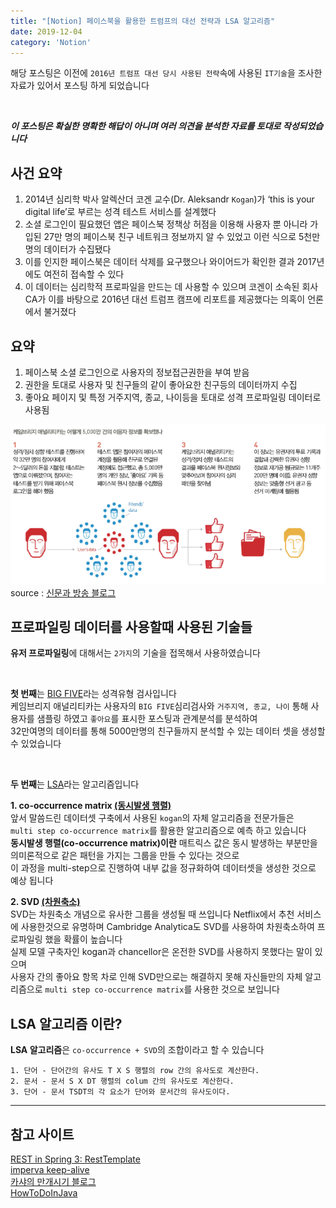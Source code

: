 ```yaml
---
title: "[Notion] 페이스북을 활용한 트럼프의 대선 전략과 LSA 알고리즘"
date: 2019-12-04
category: 'Notion'
---
```


해당 포스팅은 이전에 `2016년 트럼프 대선 당시 사용된 전략`속에 사용된 `IT기술`을 조사한 자료가 있어서 포스팅 하게 되었습니다  

<br/>

***이 포스팅은 확실한 명확한 해답이 아니며 여러 의견을 분석한 자료를 토대로 작성되었습니다***  

## 사건 요약
1. 2014년 심리학 박사 알렉산더 코겐 교수(Dr. Aleksandr `Kogan`)가 ‘this is your digital life’로 부르는 성격 테스트 서비스를 설계했다  
2. 소셜 로그인이 필요했던 앱은 페이스북 정책상 허점을 이용해 사용자 뿐 아니라 가입된 27만 명의 페이스북 친구 네트워크 정보까지 알 수 있었고 이런 식으로 5천만 명의 데이터가 수집됐다  
3. 이를 인지한 페이스북은 데이터 삭제를 요구했으나 와이어드가 확인한 결과 2017년에도 여전히 접속할 수 있다  
4. 이 데이터는 심리학적 프로파일을 만드는 데 사용할 수 있으며 코겐이 소속된 회사 CA가 이를 바탕으로 2016년 대선 트럼프 캠프에 리포트를 제공했다는 의혹이 언론에서 불거졌다  

## 요약
1. 페이스북 소셜 로그인으로 사용자의 정보접근권한을 부여 받음  
2. 권한을 토대로 사용자 및 친구들의 같이 좋아요한 친구등의 데이터까지 수집  
3. 좋아요 페이지 및 특정 거주지역, 종교, 나이등을 토대로 성격 프로파일링 데이터로 사용됨  

![cambridge.png](./images/cambridge.png)
<span class='img_caption'>source : [신문과 방송 블로그](http://blog.naver.com/PostView.nhn?blogId=kpfjra_&logNo=221260402045&categoryNo=13&parentCategoryNo=0)</span>


## 프로파일링 데이터를 사용할때 사용된 기술들  

**유저 프로파일링**에 대해서는 `2가지`의 기술을 접목해서 사용하였습니다  

<br/>

**첫 번째**는 [BIG FIVE](https://ko.wikipedia.org/wiki/5%EA%B0%80%EC%A7%80_%EC%84%B1%EA%B2%A9_%ED%8A%B9%EC%84%B1_%EC%9A%94%EC%86%8C)라는 성격유형 검사입니다  
케임브리지 애널리티카는 사용자의 `BIG FIVE`심리검사와 `거주지역, 종교, 나이` 통해 사용자를 샘플링 하였고 `좋아요`를 표시한 포스팅과 관계분석를 분석하여  
32만여명의 데이터를 통해 5000만명의 친구들까지 분석할 수 있는 데이터 셋을 생성할 수 있었습니다     

<br/>

**두 번째**는 [LSA](https://en.wikipedia.org/wiki/Latent_semantic_analysis)라는 알고리즘입니다  

**1. co-occurrence matrix [(동시발생 행렬)](https://en.wikipedia.org/wiki/Co-occurrence_matrix)**   
앞서 말씀드린 데이터셋 구축에서 사용된 `kogan`의 자체 알고리즘을 전문가들은  
`multi step co-occurrence matrix`를 활용한 알고리즘으로 예측 하고 있습니다  
**동시발생 행렬(co-occurrence matrix)이란** 매트릭스 값은 동시 발생하는 부분만을 의미론적으로 같은 패턴을 가지는 그룹을 만들 수 있다는 것으로  
이 과정을 multi-step으로 진행하여 내부 값을 정규화하여 데이터셋을 생성한 것으로 예상 됩니다  


**2. SVD [(차원축소)](https://ko.wikipedia.org/wiki/%ED%8A%B9%EC%9D%B4%EA%B0%92_%EB%B6%84%ED%95%B4)**  
SVD는 차원축소 개념으로 유사한 그룹을 생성될 때 쓰입니다
Netflix에서 추천 서비스에 사용한것으로 유명하며 Cambridge Analytica도 SVD를 사용하여 차원축소하여 프로파일링 했을 확률이 높습니다  
실제 모델 구축자인 kogan과 chancellor은 온전한 SVD를 사용하지 못했다는 말이 있으며  
사용자 간의 좋아요 항목 차로 인해 SVD만으로는 해결하지 못해 자신들만의 자체 알고리즘으로  `multi step co-occurrence matrix`를 사용한 것으로 보입니다  

## LSA 알고리즘 이란?

**LSA 알고리즘**은 `co-occurrence + SVD`의 조합이라고 할 수 있습니다  



```
1. 단어 - 단어간의 유사도 T X S 행렬의 row 간의 유사도로 계산한다.
2. 문서 - 문서 S X DT 행렬의 colum 간의 유사도로 계산한다.
3. 단어 - 문서 TSDT의 각 요소가 단어와 문서간의 유사도이다.
```

---

## 참고 사이트  
[REST in Spring 3: RestTemplate](https://spring.io/blog/2009/03/27/rest-in-spring-3-resttemplate)  
[imperva keep-alive](https://www.imperva.com/learn/performance/http-keep-alive/)  
[카샤의 만개시기 블로그](https://skasha.tistory.com/48)  
[HowToDoInJava](https://howtodoinjava.com/spring-boot2/resttemplate/resttemplate-timeout-example/)